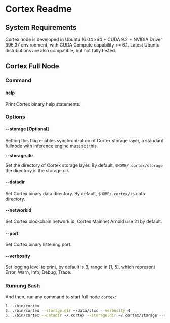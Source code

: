 # Cortex Readme

## System Requirements

Cortex node is developed in Ubuntu 16.04 x64 + CUDA 9.2 + NVIDIA Driver 396.37 environment, with CUDA Compute capability >= 6.1. Latest Ubuntu distributions are also compatible, but not fully tested.

## Cortex Full Node

### Command

#### help

Print Cortex binary help statements.

### Options

#### --storage [Optional]

Setting this flag enables synchronization of Cortex storage layer, a standard fullnode with inference engine must set this.

**--storage.dir**

Set the directory of Cortex storage layer. By default, `$HOME/.cortex/storage` the directory is the storage dir.

#### --datadir

Set Cortex binary data directory. By default, `$HOME/.cortex/` is data directory.

#### --networkid

Set Cortex blockchain network id, Cortex Mainnet Arnold use 21 by default.

#### --port

Set Cortex binary listening port.

#### --verbosity

Set logging level to print, by default is 3, range in [1, 5], which represent Error, Warn, Info, Debug, Trace.

### Running Bash

And then, run any command to start full node `cortex`:

```Bash
1. ./bin/cortex 
2. ./bin/cortex --storage.dir ~/data/ctxc --verbosity 4
3. ./bin/cortex --datadir ~/.cortex --storage.dir ~/.cortex/storage --verbosity 4
```
